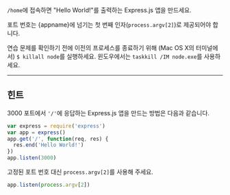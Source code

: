 `/home`에 접속하면 "Hello World!"를 출력하는 Express.js 앱을 만드세요.

포트 번호는 {appname}에 넘기는 첫 번째 인자(`process.argv[2]`)로 제공되어야 합니다.

연습 문제를 확인하기 전에 이전의 프로세스를 종료하기 위해 (Mac OS X의 터미널에서) `$ killall node`를 실행하세요. 윈도우에서는 `taskkill /IM node.exe`를 사용하세요.

-----------------------------

## 힌트

3000 포트에서 `'/'`에 응답하는 Express.js 앱을 만드는 방법은 다음과 같습니다.

```js
var express = require('express')
var app = express()
app.get('/', function(req, res) {
  res.end('Hello World!')
})
app.listen(3000)
```

고정된 포트 번호 대신 `process.argv[2]`를 사용해 주세요.

```js
app.listen(process.argv[2])
```
